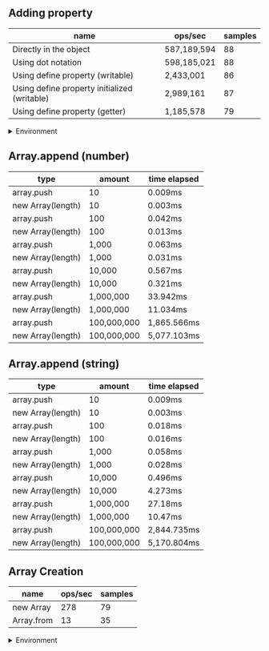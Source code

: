 ## Adding property

|name|ops/sec|samples|
|-|-|-|
|Directly in the object|587,189,594|88|
|Using dot notation|598,185,021|88|
|Using define property (writable)|2,433,001|86|
|Using define property initialized (writable)|2,989,161|87|
|Using define property (getter)|1,185,578|79|


<details>
<summary>Environment</summary>

* __Machine:__ linux x64 | 2 vCPUs | 6.8GB Mem
* __Run:__ Wed Oct 25 2023 03:36:08 GMT+0000 (Coordinated Universal Time)
</details>

<!--
{"environment":{"platform":"linux","arch":"x64","cpus":2,"totalMemory":6.7597503662109375},"benchmarks":[{"name":"Directly in the object","opsSec":587189593.6648036,"samples":8},{"name":"Using dot notation","opsSec":598185021.4888043,"samples":6},{"name":"Using define property (writable)","opsSec":2433000.686322029,"samples":6},{"name":"Using define property initialized (writable)","opsSec":2989161.4318045694,"samples":5},{"name":"Using define property (getter)","opsSec":1185577.810211867,"samples":4}]}-->

## Array.append (number)

|type|amount|time elapsed|
|-|-|-|
array.push|10|0.009ms
new Array(length)|10|0.003ms
array.push|100|0.042ms
new Array(length)|100|0.013ms
array.push|1,000|0.063ms
new Array(length)|1,000|0.031ms
array.push|10,000|0.567ms
new Array(length)|10,000|0.321ms
array.push|1,000,000|33.942ms
new Array(length)|1,000,000|11.034ms
array.push|100,000,000|1,865.566ms
new Array(length)|100,000,000|5,077.103ms
## Array.append (string)

|type|amount|time elapsed|
|-|-|-|
array.push|10|0.009ms
new Array(length)|10|0.003ms
array.push|100|0.018ms
new Array(length)|100|0.016ms
array.push|1,000|0.058ms
new Array(length)|1,000|0.028ms
array.push|10,000|0.496ms
new Array(length)|10,000|4.273ms
array.push|1,000,000|27.18ms
new Array(length)|1,000,000|10.47ms
array.push|100,000,000|2,844.735ms
new Array(length)|100,000,000|5,170.804ms

## Array Creation

|name|ops/sec|samples|
|-|-|-|
|new Array|278|79|
|Array.from|13|35|


<details>
<summary>Environment</summary>

* __Machine:__ linux x64 | 2 vCPUs | 6.8GB Mem
* __Run:__ Wed Oct 25 2023 03:38:50 GMT+0000 (Coordinated Universal Time)
</details>

<!--
{"environment":{"platform":"linux","arch":"x64","cpus":2,"totalMemory":6.7597503662109375},"benchmarks":[{"name":"new Array","opsSec":277.6289633392329,"samples":3},{"name":"Array.from","opsSec":12.64800518139481,"samples":1}]}-->
